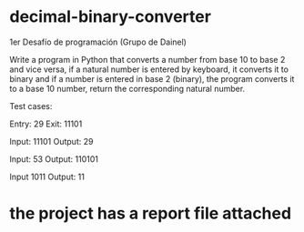 # decimal-binary-converter
1er Desafío de programación (Grupo de Dainel)

Write a program in Python that converts a number from base 10 to base 2 and vice versa, if a natural number is entered by keyboard, it converts it to binary and if a number is entered in base 2 (binary), the program converts it to a base 10 number, return the corresponding natural number.

Test cases:

  Entry: 29 Exit: 11101

  Input: 11101 Output: 29

  Input: 53 Output: 110101

  Input 1011 Output: 11

# the project has a report file attached

